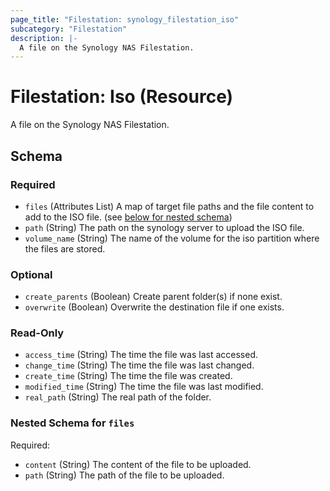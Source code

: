 ```yaml
---
page_title: "Filestation: synology_filestation_iso"
subcategory: "Filestation"
description: |-
  A file on the Synology NAS Filestation.
---
```


# Filestation: Iso (Resource)

A file on the Synology NAS Filestation.



<!-- schema generated by tfplugindocs -->
## Schema

### Required

- `files` (Attributes List) A map of target file paths and the file content to add to the ISO file. (see [below for nested schema](#nestedatt--files))
- `path` (String) The path on the synology server to upload the ISO file.
- `volume_name` (String) The name of the volume for the iso partition where the files are stored.

### Optional

- `create_parents` (Boolean) Create parent folder(s) if none exist.
- `overwrite` (Boolean) Overwrite the destination file if one exists.

### Read-Only

- `access_time` (String) The time the file was last accessed.
- `change_time` (String) The time the file was last changed.
- `create_time` (String) The time the file was created.
- `modified_time` (String) The time the file was last modified.
- `real_path` (String) The real path of the folder.

<a id="nestedatt--files"></a>
### Nested Schema for `files`

Required:

- `content` (String) The content of the file to be uploaded.
- `path` (String) The path of the file to be uploaded.